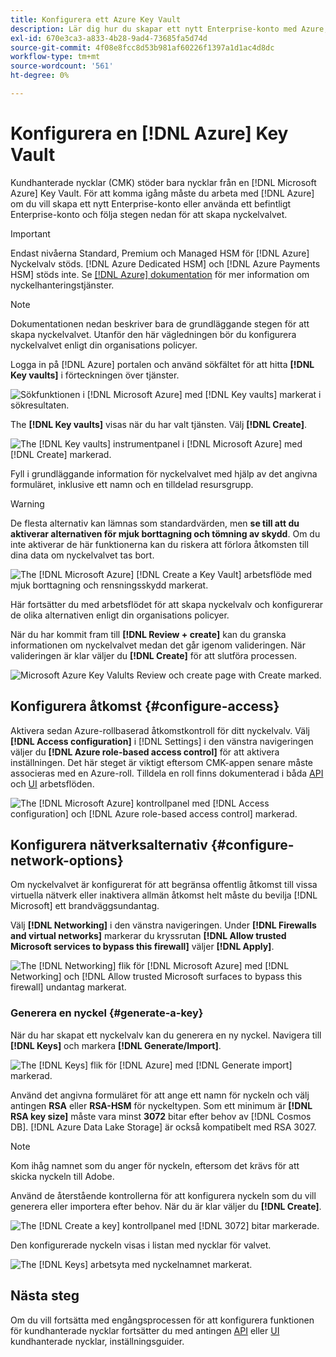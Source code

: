 ```yaml
---
title: Konfigurera ett Azure Key Vault
description: Lär dig hur du skapar ett nytt Enterprise-konto med Azure, eller använder ett befintligt Enterprise-konto och skapar nyckelvalvet.
exl-id: 670e3ca3-a833-4b28-9ad4-73685fa5d74d
source-git-commit: 4f08e8fcc8d53b981af60226f1397a1d1ac4d8dc
workflow-type: tm+mt
source-wordcount: '561'
ht-degree: 0%

---
```


# Konfigurera en [!DNL Azure] Key Vault

Kundhanterade nycklar (CMK) stöder bara nycklar från en [!DNL Microsoft Azure] Key Vault. För att komma igång måste du arbeta med [!DNL Azure] om du vill skapa ett nytt Enterprise-konto eller använda ett befintligt Enterprise-konto och följa stegen nedan för att skapa nyckelvalvet.

>[!IMPORTANT]
>
>Endast nivåerna Standard, Premium och Managed HSM för [!DNL Azure] Nyckelvalv stöds. [!DNL Azure Dedicated HSM] och [!DNL Azure Payments HSM] stöds inte. Se [[!DNL Azure] dokumentation](https://learn.microsoft.com/en-us/azure/security/fundamentals/key-management#azure-key-management-services) för mer information om nyckelhanteringstjänster.

>[!NOTE]
>
>Dokumentationen nedan beskriver bara de grundläggande stegen för att skapa nyckelvalvet. Utanför den här vägledningen bör du konfigurera nyckelvalvet enligt din organisations policyer.

Logga in på [!DNL Azure] portalen och använd sökfältet för att hitta **[!DNL Key vaults]** i förteckningen över tjänster.

![Sökfunktionen i [!DNL Microsoft Azure] med [!DNL Key vaults] markerat i sökresultaten.](../../images/governance-privacy-security/customer-managed-keys/access-key-vaults.png)

The **[!DNL Key vaults]** visas när du har valt tjänsten. Välj **[!DNL Create]**.

![The [!DNL Key vaults] instrumentpanel i [!DNL Microsoft Azure] med [!DNL Create] markerad.](../../images/governance-privacy-security/customer-managed-keys/create-key-vault.png)

Fyll i grundläggande information för nyckelvalvet med hjälp av det angivna formuläret, inklusive ett namn och en tilldelad resursgrupp.

>[!WARNING]
>
>De flesta alternativ kan lämnas som standardvärden, men **se till att du aktiverar alternativen för mjuk borttagning och tömning av skydd**. Om du inte aktiverar de här funktionerna kan du riskera att förlora åtkomsten till dina data om nyckelvalvet tas bort.
>
>![The [!DNL Microsoft Azure] [!DNL Create a Key Vault] arbetsflöde med mjuk borttagning och rensningsskydd markerat.](../../images/governance-privacy-security/customer-managed-keys/basic-config.png)

Här fortsätter du med arbetsflödet för att skapa nyckelvalv och konfigurerar de olika alternativen enligt din organisations policyer.

När du har kommit fram till **[!DNL Review + create]** kan du granska informationen om nyckelvalvet medan det går igenom valideringen. När valideringen är klar väljer du **[!DNL Create]** för att slutföra processen.

![Microsoft Azure Key Valults Review och create page with Create marked.](../../images/governance-privacy-security/customer-managed-keys/finish-creation.png)

## Konfigurera åtkomst {#configure-access}

Aktivera sedan Azure-rollbaserad åtkomstkontroll för ditt nyckelvalv. Välj **[!DNL Access configuration]** i [!DNL Settings] i den vänstra navigeringen väljer du **[!DNL Azure role-based access control]** för att aktivera inställningen. Det här steget är viktigt eftersom CMK-appen senare måste associeras med en Azure-roll. Tilldela en roll finns dokumenterad i båda [API](./api-set-up.md#assign-to-role) och [UI](./ui-set-up.md#assign-to-role) arbetsflöden.

![The [!DNL Microsoft Azure] kontrollpanel med [!DNL Access configuration] och [!DNL Azure role-based access control] markerad.](../../images/governance-privacy-security/customer-managed-keys/access-configuration.png)

## Konfigurera nätverksalternativ {#configure-network-options}

Om nyckelvalvet är konfigurerat för att begränsa offentlig åtkomst till vissa virtuella nätverk eller inaktivera allmän åtkomst helt måste du bevilja [!DNL Microsoft] ett brandväggsundantag.

Välj **[!DNL Networking]** i den vänstra navigeringen. Under **[!DNL Firewalls and virtual networks]** markerar du kryssrutan **[!DNL Allow trusted Microsoft services to bypass this firewall]** väljer **[!DNL Apply]**.

![The [!DNL Networking] flik för [!DNL Microsoft Azure] med [!DNL Networking] och [!DNL Allow trusted Microsoft surfaces to bypass this firewall] undantag markerat.](../../images/governance-privacy-security/customer-managed-keys/networking.png)

### Generera en nyckel {#generate-a-key}

När du har skapat ett nyckelvalv kan du generera en ny nyckel. Navigera till **[!DNL Keys]** och markera **[!DNL Generate/Import]**.

![The [!DNL Keys] flik för [!DNL Azure] med [!DNL Generate import] markerad.](../../images/governance-privacy-security/customer-managed-keys/view-keys.png)

Använd det angivna formuläret för att ange ett namn för nyckeln och välj antingen **RSA** eller **RSA-HSM** för nyckeltypen. Som ett minimum är **[!DNL RSA key size]** måste vara minst **3072** bitar efter behov av [!DNL Cosmos DB]. [!DNL Azure Data Lake Storage] är också kompatibelt med RSA 3027.

>[!NOTE]
>
>Kom ihåg namnet som du anger för nyckeln, eftersom det krävs för att skicka nyckeln till Adobe.

Använd de återstående kontrollerna för att konfigurera nyckeln som du vill generera eller importera efter behov. När du är klar väljer du **[!DNL Create]**.

![The [!DNL Create a key] kontrollpanel med [!DNL 3072] bitar markerade.](../../images/governance-privacy-security/customer-managed-keys/configure-key.png)

Den konfigurerade nyckeln visas i listan med nycklar för valvet.

![The [!DNL Keys] arbetsyta med nyckelnamnet markerat.](../../images/governance-privacy-security/customer-managed-keys/key-added.png)

## Nästa steg

Om du vill fortsätta med engångsprocessen för att konfigurera funktionen för kundhanterade nycklar fortsätter du med antingen [API](./api-set-up.md) eller [UI](./ui-set-up.md) kundhanterade nycklar, inställningsguider.
